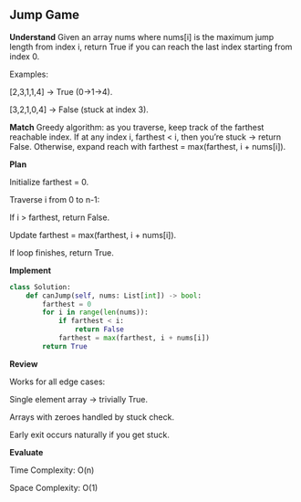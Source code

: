 ## Jump Game
**Understand**
Given an array nums where nums[i] is the maximum jump length from index i, return True if you can reach the last index starting from index 0.

Examples:

[2,3,1,1,4] → True (0→1→4).

[3,2,1,0,4] → False (stuck at index 3).

**Match**
Greedy algorithm: as you traverse, keep track of the farthest reachable index. If at any index i, farthest < i, then you’re stuck → return False. Otherwise, expand reach with farthest = max(farthest, i + nums[i]).

**Plan**

Initialize farthest = 0.

Traverse i from 0 to n-1:

If i > farthest, return False.

Update farthest = max(farthest, i + nums[i]).

If loop finishes, return True.

**Implement**
```py
class Solution:
    def canJump(self, nums: List[int]) -> bool:
        farthest = 0
        for i in range(len(nums)):
            if farthest < i:
                return False
            farthest = max(farthest, i + nums[i])
        return True
```

**Review**

Works for all edge cases:

Single element array → trivially True.

Arrays with zeroes handled by stuck check.

Early exit occurs naturally if you get stuck.

**Evaluate**

Time Complexity: O(n)

Space Complexity: O(1)